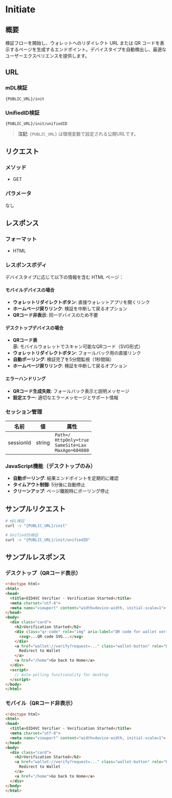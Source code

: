 # Initiate

## 概要

検証フローを開始し、ウォレットへのリダイレクト URL または QR コードを表示するページを生成するエンドポイント。デバイスタイプを自動検出し、最適なユーザーエクスペリエンスを提供します。

## URL

### mDL検証
`{PUBLIC_URL}/init`

### UnifiedID検証
`{PUBLIC_URL}/init/unifiedID`

> **注記**: `{PUBLIC_URL}` は環境変数で設定される公開URLです。

## リクエスト

### メソッド

- GET

### パラメータ

なし

## レスポンス

### フォーマット

- HTML

### レスポンスボディ

デバイスタイプに応じて以下の情報を含む HTML ページ：

#### モバイルデバイスの場合

- **ウォレットリダイレクトボタン**: 直接ウォレットアプリを開くリンク
- **ホームページ戻りリンク**: 検証を中断して戻るオプション
- **QRコード非表示**: 同一デバイスのため不要

#### デスクトップデバイスの場合

- **QRコード表示**: モバイルウォレットでスキャン可能なQRコード（SVG形式）
- **ウォレットリダイレクトボタン**: フォールバック用の直接リンク
- **自動ポーリング**: 検証完了を5分間監視（1秒間隔）
- **ホームページ戻りリンク**: 検証を中断して戻るオプション

#### エラーハンドリング

- **QRコード生成失敗**: フォールバック表示と説明メッセージ
- **設定エラー**: 適切なエラーメッセージとサポート情報

### セッション管理

| 名前      | 値     | 属性                                                             |
| --------- | ------ | ---------------------------------------------------------------- |
| sessionId | string | `Path=/`<br>`HttpOnly=true`<br>`SameSite=Lax`<br>`MaxAge=604800` |

### JavaScript機能（デスクトップのみ）

- **自動ポーリング**: 結果エンドポイントを定期的に確認
- **タイムアウト制御**: 5分後に自動停止
- **クリーンアップ**: ページ離脱時にポーリング停止

## サンプルリクエスト

```sh
# mDL検証
curl -v "{PUBLIC_URL}/init"

# UnifiedID検証
curl -v "{PUBLIC_URL}/init/unifiedID"
```

## サンプルレスポンス

### デスクトップ（QRコード表示）

```html
<!doctype html>
<html>
<head>
  <title>OID4VC Verifier - Verification Started</title>
  <meta charset="utf-8">
  <meta name="viewport" content="width=device-width, initial-scale=1">
</head>
<body>
  <div class="card">
    <h2>Verification Started</h2>
    <div class="qr-code" role="img" aria-label="QR code for wallet verification">
      <svg>...QR code SVG...</svg>
    </div>
    <a href="wallet://verify?request=..." class="wallet-button" role="button">
      Redirect to Wallet
    </a>
    <a href="/home">Go back to Home</a>
  </div>
  <script>
    // Auto-polling functionality for desktop
  </script>
</body>
</html>
```

### モバイル（QRコード非表示）

```html
<!doctype html>
<html>
<head>
  <title>OID4VC Verifier - Verification Started</title>
  <meta charset="utf-8">
  <meta name="viewport" content="width=device-width, initial-scale=1">
</head>
<body>
  <div class="card">
    <h2>Verification Started</h2>
    <a href="wallet://verify?request=..." class="wallet-button" role="button">
      Redirect to Wallet
    </a>
    <a href="/home">Go back to Home</a>
  </div>
</body>
</html>
```
